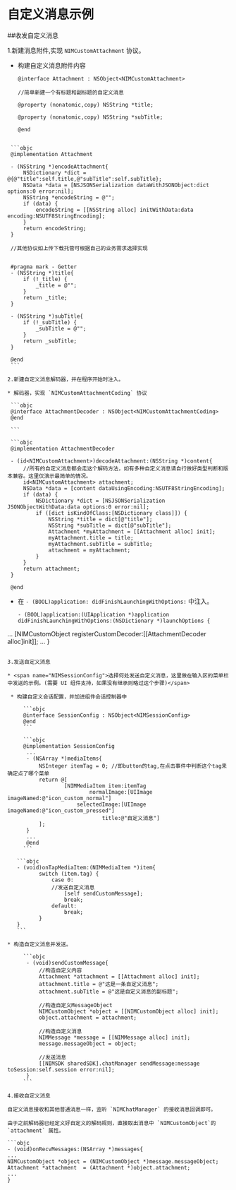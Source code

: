 # 自定义消息示例

##收发自定义消息

1.新建消息附件,实现 `NIMCustomAttachment` 协议。

  * 构建自定义消息附件内容

    ```objc
    @interface Attachment : NSObject<NIMCustomAttachment>
        
    //简单新建一个有标题和副标题的自定义消息
    
    @property (nonatomic,copy) NSString *title;
    
    @property (nonatomic,copy) NSString *subTitle;
    
    @end
   ```

    ```objc
    @implementation Attachment
    
    - (NSString *)encodeAttachment{
        NSDictionary *dict = @{@"title":self.title,@"subTitle":self.subTitle};
        NSData *data = [NSJSONSerialization dataWithJSONObject:dict options:0 error:nil];
        NSString *encodeString = @"";
        if (data) {
            encodeString = [[NSString alloc] initWithData:data encoding:NSUTF8StringEncoding];
        }
        return encodeString;
    }
    
    //其他协议如上传下载托管可根据自己的业务需求选择实现
    
    
    #pragma mark - Getter
    - (NSString *)title{
        if (!_title) {
            _title = @"";
        }
        return _title;
    }
    
    - (NSString *)subTitle{
        if (!_subTitle) {
            _subTitle = @"";
        }
        return _subTitle;
    }
    
    @end
    ```

2.新建自定义消息解码器，并在程序开始时注入。

* 解码器，实现 `NIMCustomAttachmentCoding` 协议

    ```objc
    @interface AttachmentDecoder : NSObject<NIMCustomAttachmentCoding>
    @end
    
    ```
    
    ```objc
    @implementation AttachmentDecoder
    
    - (id<NIMCustomAttachment>)decodeAttachment:(NSString *)content{
        //所有的自定义消息都会走这个解码方法，如有多种自定义消息请自行做好类型判断和版本兼容。这里仅演示最简单的情况。
        id<NIMCustomAttachment> attachment;
        NSData *data = [content dataUsingEncoding:NSUTF8StringEncoding];
        if (data) {
            NSDictionary *dict = [NSJSONSerialization JSONObjectWithData:data options:0 error:nil];
            if ([dict isKindOfClass:[NSDictionary class]]) {
                NSString *title = dict[@"title"];
                NSString *subTitle = dict[@"subTitle"];
                Attachment *myAttachment = [[Attachment alloc] init];
                myAttachment.title = title;
                myAttachment.subTitle = subTitle;
                attachment = myAttachment;
            }
        }
        return attachment;
    }
    
    @end
  ```
  
* 在 `- (BOOL)application: didFinishLaunchingWithOptions:` 中注入。

  ```objc
  - (BOOL)application:(UIApplication *)application didFinishLaunchingWithOptions:(NSDictionary *)launchOptions {
 ...
 [NIMCustomObject registerCustomDecoder:[[AttachmentDecoder alloc]init]];
 ... 
}
  ```
  
3.发送自定义消息

* <span name="NIMSessionConfig">选择何处发送自定义消息，这里做在输入区的菜单栏中发送的示例。(需要 UI 组件支持，如果没有继承则略过这个步骤)</span>
   
   * 构建自定义会话配置，并加进组件会话控制器中
   
	   ```objc
	   @interface SessionConfig : NSObject<NIMSessionConfig>
	   @end
	   ```
	   
	   ```objc
	   @implementation SessionConfig
	    ...
	    - (NSArray *)mediaItems{
	        NSInteger itemTag = 0; //即button的tag,在点击事件中判断这个tag来确定点了哪个菜单
	        return @[
	                [NIMMediaItem item:itemTag
	                        normalImage:[UIImage imageNamed:@"icon_custom_normal"]
	                    selectedImage:[UIImage imageNamed:@"icon_custom_pressed"]
	                            title:@"自定义消息"]
	        ];
	    }
	    ...
	    @end
	   ```
   
	 ```objc
	 - (void)onTapMediaItem:(NIMMediaItem *)item{
	        switch (item.tag) {
	            case 0:
	            //发送自定义消息
	                [self sendCustomMessage];
	                break;
	            default:
	                break;
	        }
	 }
	 ```
  
 * 构造自定义消息并发送。
 
	   ```objc
	    - (void)sendCustomMessage{
	        //构造自定义内容
	        Attachment *attachment = [[Attachment alloc] init];
	        attachment.title = @"这是一条自定义消息";
	        attachment.subTitle = @"这是自定义消息的副标题";
	        
	        //构造自定义MessageObject
	        NIMCustomObject *object = [[NIMCustomObject alloc] init];
	        object.attachment = attachment;
	        
	        //构造自定义消息
	        NIMMessage *message = [[NIMMessage alloc] init];
	        message.messageObject = object;
	        
	        //发送消息
	        [[NIMSDK sharedSDK].chatManager sendMessage:message toSession:self.session error:nil];
	    }
	   ```
   
4.接收自定义消息
  
自定义消息接收和其他普通消息一样，监听 `NIMChatManager` 的接收消息回调即可。

由于之前解码器已经定义好自定义的解码规则，直接取出消息中 `NIMCustomObject`的 `attachment` 属性。

```objc
- (void)onRecvMessages:(NSArray *)messages{
  ...
  NIMCustomObject *object = (NIMCustomObject *)message.messageObject;
  Attachment *attachment  = (Attachment *)object.attachment;
  ...
}
```


